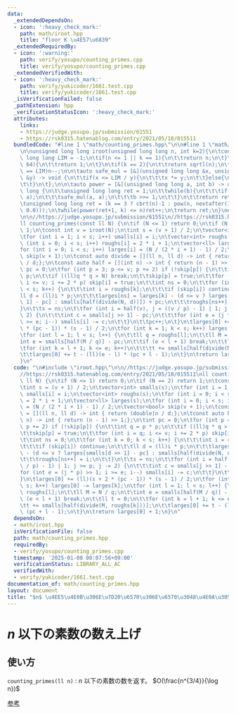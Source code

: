 ```yaml
---
data:
  _extendedDependsOn:
  - icon: ':heavy_check_mark:'
    path: math/iroot.hpp
    title: "floor K \u4E57\u6839"
  _extendedRequiredBy:
  - icon: ':warning:'
    path: verify/yosupo/counting_primes.cpp
    title: verify/yosupo/counting_primes.cpp
  _extendedVerifiedWith:
  - icon: ':heavy_check_mark:'
    path: verify/yukicoder/1661.test.cpp
    title: verify/yukicoder/1661.test.cpp
  _isVerificationFailed: false
  _pathExtension: hpp
  _verificationStatusIcon: ':heavy_check_mark:'
  attributes:
    links:
    - https://judge.yosupo.jp/submission/61551
    - https://rsk0315.hatenablog.com/entry/2021/05/18/015511
  bundledCode: "#line 1 \"math/counting_primes.hpp\"\n\n#line 1 \"math/iroot.hpp\"\
    \n\nunsigned long long iroot(unsigned long long n, int k=2){\n\tconstexpr unsigned\
    \ long long LIM = -1;\n\tif(n <= 1 || k == 1){\n\t\treturn n;\n\t}\n\tif(k >=\
    \ 64){\n\t\treturn 1;\n\t}\n\tif(k == 2){\n\t\treturn sqrtl(n);\n\t}\n\n\tif(n\
    \ == LIM)n--;\n\n\tauto safe_mul = [&](unsigned long long &x, unsigned long long\
    \ &y) -> void {\n\t\tif(x <= LIM / y){\n\t\t\tx *= y;\n\t\t}else{\n\t\t\tx = LIM;\n\
    \t\t}\n\t};\n\n\tauto power = [&](unsigned long long a, int b) -> unsigned long\
    \ long {\n\t\tunsigned long long ret = 1;\n\t\twhile(b){\n\t\t\tif(b & 1)safe_mul(ret,\
    \ a);\n\t\t\tsafe_mul(a, a);\n\t\t\tb >>= 1;\n\t\t}\n\t\treturn ret;\n\t};\n\n\
    \tunsigned long long ret = (k == 3 ? cbrt(n)-1 : pow(n, nextafter(1.0/double(k),\
    \ 0.0)));\n\twhile(power(ret+1, k) <= n)ret++;\n\treturn ret;\n}\n#line 3 \"math/counting_primes.hpp\"\
    \n\n//https://judge.yosupo.jp/submission/61551\n//https://rsk0315.hatenablog.com/entry/2021/05/18/015511\n\
    ll counting_primes(const ll N) {\n\tif (N <= 1) return 0;\n\tif (N == 2) return\
    \ 1;\n\tconst int v = iroot(N);\n\tint s = (v + 1) / 2;\n\tvector<int> smalls(s);\n\
    \tfor (int i = 1; i < s; i++) smalls[i] = i;\n\tvector<int> roughs(s);\n\tfor\
    \ (int i = 0; i < s; i++) roughs[i] = 2 * i + 1;\n\tvector<ll> larges(s);\n\t\
    for (int i = 0; i < s; i++) larges[i] = (N / (2 * i + 1) - 1) / 2;\n\tvector<bool>\
    \ skip(v + 1);\n\tconst auto divide = [](ll n, ll d) -> int { return (double)n\
    \ / d;};\n\tconst auto half = [](int n) -> int { return (n - 1) >> 1;};\n\tint\
    \ pc = 0;\n\tfor (int p = 3; p <= v; p += 2) if (!skip[p]) {\n\t\tint q = p *\
    \ p;\n\t\tif ((ll)q * q > N) break;\n\t\tskip[p] = true;\n\t\tfor (int i = q;\
    \ i <= v; i += 2 * p) skip[i] = true;\n\t\tint ns = 0;\n\t\tfor (int k = 0; k\
    \ < s; k++) {\n\t\t\tint i = roughs[k];\n\t\t\tif (skip[i]) continue;\n\t\t\t\
    ll d = (ll)i * p;\n\t\t\tlarges[ns] = larges[k] - (d <= v ? larges[smalls[d >>\
    \ 1] - pc] : smalls[half(divide(N, d))]) + pc;\n\t\t\troughs[ns++] = i;\n\t\t\
    }\n\t\ts = ns;\n\t\tfor (int i = half(v), j = ((v / p) - 1) | 1; j >= p; j -=\
    \ 2) {\n\t\t\tint c = smalls[j >> 1] - pc;\n\t\t\tfor (int e = (j * p) >> 1; i\
    \ >= e; i--) smalls[i] -= c;\n\t\t}\n\t\tpc++;\n\t}\n\tlarges[0] += (ll)(s + 2\
    \ * (pc - 1)) * (s - 1) / 2;\n\tfor (int k = 1; k < s; k++) larges[0] -= larges[k];\n\
    \tfor (int l = 1; l < s; l++) {\n\t\tll q = roughs[l];\n\t\tll M = N / q;\n\t\t\
    int e = smalls[half(M / q)] - pc;\n\t\tif (e < l + 1) break;\n\t\tll t = 0;\n\t\
    \tfor (int k = l + 1; k <= e; k++)\n\t\t\tt += smalls[half(divide(M, roughs[k]))];\n\
    \t\tlarges[0] += t - (ll)(e - l) * (pc + l - 1);\n\t}\n\treturn larges[0] + 1;\n\
    }\n"
  code: "\n#include \"iroot.hpp\"\n\n//https://judge.yosupo.jp/submission/61551\n\
    //https://rsk0315.hatenablog.com/entry/2021/05/18/015511\nll counting_primes(const\
    \ ll N) {\n\tif (N <= 1) return 0;\n\tif (N == 2) return 1;\n\tconst int v = iroot(N);\n\
    \tint s = (v + 1) / 2;\n\tvector<int> smalls(s);\n\tfor (int i = 1; i < s; i++)\
    \ smalls[i] = i;\n\tvector<int> roughs(s);\n\tfor (int i = 0; i < s; i++) roughs[i]\
    \ = 2 * i + 1;\n\tvector<ll> larges(s);\n\tfor (int i = 0; i < s; i++) larges[i]\
    \ = (N / (2 * i + 1) - 1) / 2;\n\tvector<bool> skip(v + 1);\n\tconst auto divide\
    \ = [](ll n, ll d) -> int { return (double)n / d;};\n\tconst auto half = [](int\
    \ n) -> int { return (n - 1) >> 1;};\n\tint pc = 0;\n\tfor (int p = 3; p <= v;\
    \ p += 2) if (!skip[p]) {\n\t\tint q = p * p;\n\t\tif ((ll)q * q > N) break;\n\
    \t\tskip[p] = true;\n\t\tfor (int i = q; i <= v; i += 2 * p) skip[i] = true;\n\
    \t\tint ns = 0;\n\t\tfor (int k = 0; k < s; k++) {\n\t\t\tint i = roughs[k];\n\
    \t\t\tif (skip[i]) continue;\n\t\t\tll d = (ll)i * p;\n\t\t\tlarges[ns] = larges[k]\
    \ - (d <= v ? larges[smalls[d >> 1] - pc] : smalls[half(divide(N, d))]) + pc;\n\
    \t\t\troughs[ns++] = i;\n\t\t}\n\t\ts = ns;\n\t\tfor (int i = half(v), j = ((v\
    \ / p) - 1) | 1; j >= p; j -= 2) {\n\t\t\tint c = smalls[j >> 1] - pc;\n\t\t\t\
    for (int e = (j * p) >> 1; i >= e; i--) smalls[i] -= c;\n\t\t}\n\t\tpc++;\n\t\
    }\n\tlarges[0] += (ll)(s + 2 * (pc - 1)) * (s - 1) / 2;\n\tfor (int k = 1; k <\
    \ s; k++) larges[0] -= larges[k];\n\tfor (int l = 1; l < s; l++) {\n\t\tll q =\
    \ roughs[l];\n\t\tll M = N / q;\n\t\tint e = smalls[half(M / q)] - pc;\n\t\tif\
    \ (e < l + 1) break;\n\t\tll t = 0;\n\t\tfor (int k = l + 1; k <= e; k++)\n\t\t\
    \tt += smalls[half(divide(M, roughs[k]))];\n\t\tlarges[0] += t - (ll)(e - l) *\
    \ (pc + l - 1);\n\t}\n\treturn larges[0] + 1;\n}\n"
  dependsOn:
  - math/iroot.hpp
  isVerificationFile: false
  path: math/counting_primes.hpp
  requiredBy:
  - verify/yosupo/counting_primes.cpp
  timestamp: '2025-01-08 00:07:56+09:00'
  verificationStatus: LIBRARY_ALL_AC
  verifiedWith:
  - verify/yukicoder/1661.test.cpp
documentation_of: math/counting_primes.hpp
layout: document
title: "$n$ \u4EE5\u4E0B\u306E\u7D20\u6570\u306E\u6570\u3048\u4E0A\u3052"
---
```


# $n$ 以下の素数の数え上げ

## 使い方

``counting_primes(ll n)`` : $n$ 以下の素数の数を返す。 $O(\frac{n^{3/4}}{\log n})$

[参考](https://rsk0315.hatenablog.com/entry/2021/05/18/015511)
